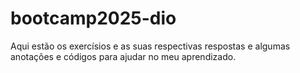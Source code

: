 # bootcamp2025-dio
Aqui estão os exercísios e as suas respectivas respostas e algumas anotações e códigos para ajudar no meu aprendizado.

